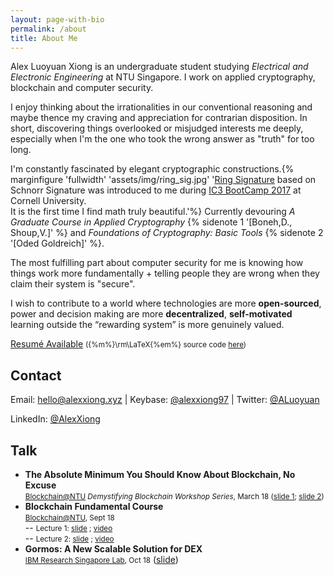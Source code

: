 ```yaml
---
layout: page-with-bio
permalink: /about
title: About Me
---
```

Alex Luoyuan Xiong is an undergraduate student studying _Electrical and Electronic Engineering_ at NTU Singapore. I work on applied cryptography, blockchain and computer security.

I enjoy thinking about the irrationalities in our conventional reasoning and maybe thence my craving and appreciation for contrarian disposition. In short, discovering things overlooked or misjudged interests me deeply, especially when I'm the one who took the wrong answer as "truth" for too long.

I'm constantly fascinated by elegant cryptographic constructions.{% marginfigure  'fullwidth' 'assets/img/ring_sig.jpg' '<a href="https://en.wikipedia.org/wiki/Ring_signature">Ring Signature</a> based on Schnorr Signature was introduced to me during <a href="http://www.initc3.org/events/2017-07-13-IC3-Ethereum-Crypto-Boot-Camp-at-Cornell-University.html">IC3 BootCamp 2017</a> at <a>Cornell University</a>. <br> It is the first time I find math truly beautiful.'%} Currently devouring _A Graduate Course in Applied Cryptography_ {% sidenote 1 '[Boneh,D., Shoup,V.]' %} and _Foundations of Cryptography: Basic Tools_ {% sidenote 2 '[Oded Goldreich]' %}.

The most fulfilling part about computer security for me is knowing how things work more fundamentally + telling people they are wrong when they claim their system is "secure".

I wish to contribute to a world where technologies are more __open-sourced__, power and decision making are more __decentralized__, __self-motivated__ learning outside the “rewarding system” is more genuinely valued.

[Resum&#233; Available](../assets/docs/resume.pdf) <small>({%m%}\rm\LaTeX{%em%} source code [here](https://github.com/AlexXiong97/resume))</small>

## Contact

Email: [hello@alexxiong.xyz](mailto:hello@alexxiong.xyz)
| Keybase: [@alexxiong97](https://keybase.io/alexxiong97)
| Twitter: [@ALuoyuan](https://twitter.com/ALuoyuan)

LinkedIn: [@AlexXiong](https://www.linkedin.com/in/luoyuanxiong/)

## Talk

- **The Absolute Minimum You Should Know About Blockchain, No Excuse**<br /> <small> [Blockchain@NTU](https://ntublockchain.org) *Demystifying Blockchain Workshop Series*, March 18 ([slide 1](../assets/docs/Demystifying_Blockchain.pdf); [slide 2](../assets/docs/smart_contract_dev.pdf))</small>
- **Blockchain Fundamental Course**<br /><small>[Blockchain@NTU](https://ntublockchain.org), Sept 18 </small>
<br />-- <small>Lecture 1: [slide](https://bit.ly/bf2018-slide1) ; [video](https://bit.ly/bf2018-video1)</small>
<br />-- <small>Lecture 2: [slide](https://bit.ly/bf2018-slide1) ; [video](https://bit.ly/bf2018-video2)</small>
- **Gormos: A New Scalable Solution for DEX** <br />
<small>[IBM Research Singapore Lab](https://www.research.ibm.com/), Oct 18</small> ([slide](http://bit.ly/ibm18-gormos))